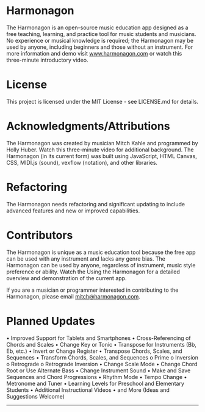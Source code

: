 # Harmonagon

The Harmonagon is an open-source music education app designed as a free teaching, learning, and practice tool for music students and musicians. No experience or musical knowledge is required; the Harmonagon may be used by anyone, including beginners and those without an instrument. For more information and demo visit www.harmonagon.com or watch this three-minute introductory video.
 
# License

This project is licensed under the MIT License - see LICENSE.md for details.

# Acknowledgments/Attributions

The Harmonagon was created by musician Mitch Kahle and programmed by Holly Huber. Watch this three-minute video for additional background. The Harmonagon (in its current form) was built using JavaScript, HTML Canvas, CSS, MIDI.js (sound), vexflow (notation), and other libraries.

# Refactoring

The Harmonagon needs refactoring and significant updating to include advanced features and new or improved capabilities. 

# Contributors

The Harmonagon is unique as a music education tool because the free app can be used with any instrument and lacks any genre bias. The Harmonagon can be used by anyone, regardless of instrument, music style preference or ability. Watch the Using the Harmonagon for a detailed overview and demonstration of the current app.

If you are a musician or programmer interested in contributing to the Harmonagon, please email mitch@harmonagon.com. 

# Planned Updates

•	Improved Support for Tablets and Smartphones 
•	Cross-Referencing of Chords and Scales
•	Change Key or Tonic
•	Transpose for Instruments (Bb, Eb, etc.)
•	Invert or Change Register
•	Transpose Chords, Scales, and Sequences
•	Transform Chords, Scales, and Sequences
  o	Prime
  o	Inversion
  o	Retrograde
  o	Retrograde Inversion
•	Change Scale Mode
•	Change Chord Root or Use Alternate Bass
•	Change Instrument Sound
•	Make and Save Sequences and Chord Progressions
•	Rhythm Mode
•	Tempo Change 
•	Metronome and Tuner
•	Learning Levels for Preschool and Elementary Students
•	Additional Instructional Videos
•	and More (Ideas and Suggestions Welcome)


***

